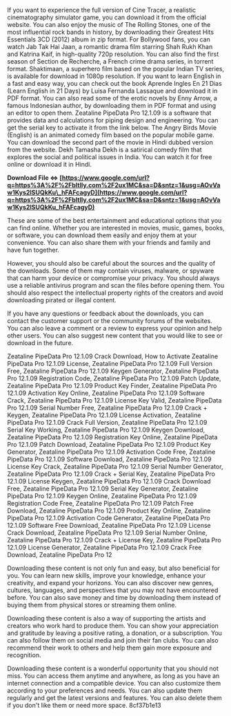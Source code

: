 If you want to experience the full version of Cine Tracer, a realistic cinematography simulator game, you can download it from the official website. You can also enjoy the music of The Rolling Stones, one of the most influential rock bands in history, by downloading their Greatest Hits Essentials 3CD (2012) album in zip format. For Bollywood fans, you can watch Jab Tak Hai Jaan, a romantic drama film starring Shah Rukh Khan and Katrina Kaif, in high-quality 720p resolution. You can also find the first season of Section de Recherche, a French crime drama series, in torrent format. Shaktimaan, a superhero film based on the popular Indian TV series, is available for download in 1080p resolution. If you want to learn English in a fast and easy way, you can check out the book Aprende Ingles En 21 Dias (Learn English in 21 Days) by Luisa Fernanda Lassaque and download it in PDF format. You can also read some of the erotic novels by Enny Arrow, a famous Indonesian author, by downloading them in PDF format and using an editor to open them. Zeataline PipeData Pro 12.1.09 is a software that provides data and calculations for piping design and engineering. You can get the serial key to activate it from the link below. The Angry Birds Movie (English) is an animated comedy film based on the popular mobile game. You can download the second part of the movie in Hindi dubbed version from the website. Dekh Tamasha Dekh is a satirical comedy film that explores the social and political issues in India. You can watch it for free online or download it in Hindi.
 
**Download File ⇔ [https://www.google.com/url?q=https%3A%2F%2Fbltlly.com%2F2ux1MC&sa=D&sntz=1&usg=AOvVaw1Kys2lSUQkKu\_hFAFcagyD](https://www.google.com/url?q=https%3A%2F%2Fbltlly.com%2F2ux1MC&sa=D&sntz=1&usg=AOvVaw1Kys2lSUQkKu_hFAFcagyD)**


  
These are some of the best entertainment and educational options that you can find online. Whether you are interested in movies, music, games, books, or software, you can download them easily and enjoy them at your convenience. You can also share them with your friends and family and have fun together.
  
However, you should also be careful about the sources and the quality of the downloads. Some of them may contain viruses, malware, or spyware that can harm your device or compromise your privacy. You should always use a reliable antivirus program and scan the files before opening them. You should also respect the intellectual property rights of the creators and avoid downloading pirated or illegal content.
  
If you have any questions or feedback about the downloads, you can contact the customer support or the community forums of the websites. You can also leave a comment or a review to express your opinion and help other users. You can also suggest new content that you would like to see or download in the future.
 
Zeataline PipeData Pro 12.1.09 Crack Download,  How to Activate Zeataline PipeData Pro 12.1.09 License,  Zeataline PipeData Pro 12.1.09 Full Version Free,  Zeataline PipeData Pro 12.1.09 Keygen Generator,  Zeataline PipeData Pro 12.1.09 Registration Code,  Zeataline PipeData Pro 12.1.09 Patch Update,  Zeataline PipeData Pro 12.1.09 Product Key Finder,  Zeataline PipeData Pro 12.1.09 Activation Key Online,  Zeataline PipeData Pro 12.1.09 Software Crack,  Zeataline PipeData Pro 12.1.09 License Key Valid,  Zeataline PipeData Pro 12.1.09 Serial Number Free,  Zeataline PipeData Pro 12.1.09 Crack + Keygen,  Zeataline PipeData Pro 12.1.09 License Activation,  Zeataline PipeData Pro 12.1.09 Crack Full Version,  Zeataline PipeData Pro 12.1.09 Serial Key Working,  Zeataline PipeData Pro 12.1.09 Keygen Download,  Zeataline PipeData Pro 12.1.09 Registration Key Online,  Zeataline PipeData Pro 12.1.09 Patch Download,  Zeataline PipeData Pro 12.1.09 Product Key Generator,  Zeataline PipeData Pro 12.1.09 Activation Code Free,  Zeataline PipeData Pro 12.1.09 Software Download,  Zeataline PipeData Pro 12.1.09 License Key Crack,  Zeataline PipeData Pro 12.1.09 Serial Number Generator,  Zeataline PipeData Pro 12.1.09 Crack + Serial Key,  Zeataline PipeData Pro 12.1.09 License Keygen,  Zeataline PipeData Pro 12.1.09 Crack Download Free,  Zeataline PipeData Pro 12.1.09 Serial Key Generator,  Zeataline PipeData Pro 12.1.09 Keygen Online,  Zeataline PipeData Pro 12.1.09 Registration Code Free,  Zeataline PipeData Pro 12.1.09 Patch Free Download,  Zeataline PipeData Pro 12.1.09 Product Key Online,  Zeataline PipeData Pro 12.1.09 Activation Code Generator,  Zeataline PipeData Pro 12.1.09 Software Free Download,  Zeataline PipeData Pro 12.1.09 License Crack Download,  Zeataline PipeData Pro 12.1.09 Serial Number Online,  Zeataline PipeData Pro 12.1.09 Crack + License Key,  Zeataline PipeData Pro 12.1.09 License Generator,  Zeataline PipeData Pro 12.1.09 Crack Free Download,  Zeataline PipeData Pro 12
  
Downloading these content is not only fun and easy, but also beneficial for you. You can learn new skills, improve your knowledge, enhance your creativity, and expand your horizons. You can also discover new genres, cultures, languages, and perspectives that you may not have encountered before. You can also save money and time by downloading them instead of buying them from physical stores or streaming them online.
  
Downloading these content is also a way of supporting the artists and creators who work hard to produce them. You can show your appreciation and gratitude by leaving a positive rating, a donation, or a subscription. You can also follow them on social media and join their fan clubs. You can also recommend their work to others and help them gain more exposure and recognition.
  
Downloading these content is a wonderful opportunity that you should not miss. You can access them anytime and anywhere, as long as you have an internet connection and a compatible device. You can also customize them according to your preferences and needs. You can also update them regularly and get the latest versions and features. You can also delete them if you don't like them or need more space.
 8cf37b1e13
 
